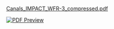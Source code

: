 [Canals_IMPACT_WFR-3_compressed.pdf](https://github.com/user-attachments/files/20714211/Canals_IMPACT_WFR-3_compressed.pdf)

[![PDF Preview](https://img.shields.io/badge/View-PDF-blue)](https://docs.google.com/viewer?url=https://github.com/your-username/your-repo/raw/main/your-pdf-filename.pdf)
